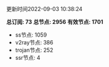 更新时间2022-09-03 10:38:24

**总订阅: 73**
**总节点: 2956**
**有效节点: 1701**
- ss节点: 1059
- v2ray节点: 386
- trojan节点: 252
- ssr节点: 4
